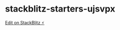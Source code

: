 # stackblitz-starters-ujsvpx

[Edit on StackBlitz ⚡️](https://stackblitz.com/edit/stackblitz-starters-ujsvpx)
